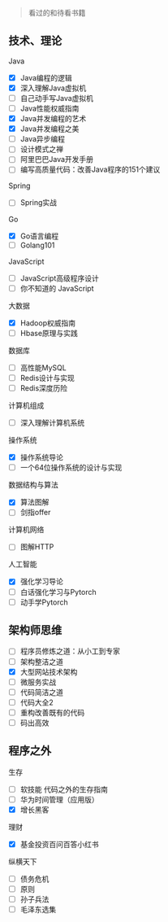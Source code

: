 > 看过的和待看书籍

## 技术、理论

Java

- [x] Java编程的逻辑
- [x] 深入理解Java虚拟机
- [ ] 自己动手写Java虚拟机
- [ ] Java性能权威指南
- [x] Java并发编程的艺术
- [x] Java并发编程之美
- [ ] Java异步编程
- [ ] 设计模式之禅
- [ ] 阿里巴巴Java开发手册
- [ ] 编写高质量代码：改善Java程序的151个建议

Spring

- [ ] Spring实战

Go

- [x] Go语言编程
- [ ] Golang101

JavaScript

- [ ] JavaScript高级程序设计
- [ ] 你不知道的 JavaScript

大数据

- [x] Hadoop权威指南
- [ ] Hbase原理与实践

数据库

- [ ] 高性能MySQL
- [ ] Redis设计与实现
- [ ] Redis深度历险

计算机组成

- [ ] 深入理解计算机系统

操作系统

- [x] 操作系统导论
- [ ] 一个64位操作系统的设计与实现

数据结构与算法

- [x] 算法图解
- [ ] 剑指offer

计算机网络

- [ ] 图解HTTP

人工智能

- [x] 强化学习导论
- [ ] 白话强化学习与Pytorch
- [ ] 动手学Pytorch

## 架构师思维

- [ ] 程序员修炼之道：从小工到专家
- [ ] 架构整洁之道
- [x] 大型网站技术架构
- [ ] 微服务实战
- [ ] 代码简洁之道
- [ ] 代码大全2
- [ ] 重构改善既有的代码
- [ ] 码出高效

## 程序之外

生存

- [ ] 软技能 代码之外的生存指南
- [ ] 华为时间管理（应用版）
- [x] 增长黑客

理财

- [x] 基金投资百问百答小红书

纵横天下

- [ ] 债务危机
- [ ] 原则
- [ ] 孙子兵法
- [ ] 毛泽东选集